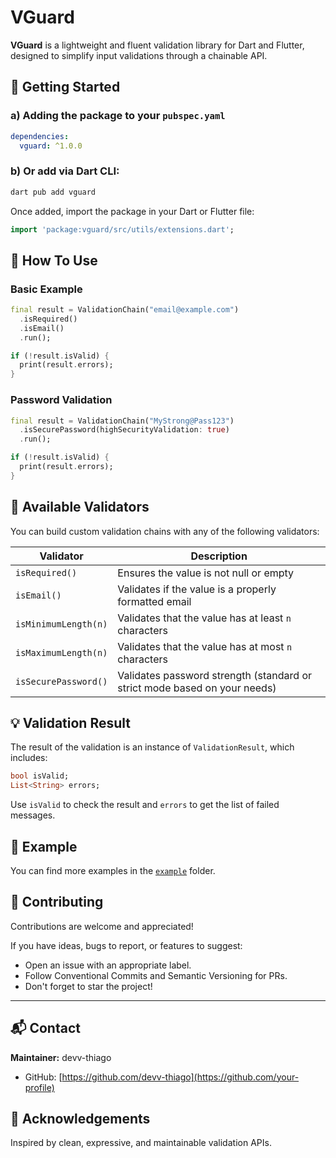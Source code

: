 # VGuard

**VGuard** is a lightweight and fluent validation library for Dart and Flutter, designed to simplify input validations through a chainable API.



## 🚀 Getting Started

### a) Adding the package to your `pubspec.yaml`

```yaml
dependencies:
  vguard: ^1.0.0
```

### b) Or add via Dart CLI:

```bash
dart pub add vguard
```

Once added, import the package in your Dart or Flutter file:

```dart
import 'package:vguard/src/utils/extensions.dart';
```



## 🧪 How To Use

### Basic Example

```dart
final result = ValidationChain("email@example.com")
  .isRequired()
  .isEmail()
  .run();

if (!result.isValid) {
  print(result.errors);
}
```

### Password Validation

```dart
final result = ValidationChain("MyStrong@Pass123")
  .isSecurePassword(highSecurityValidation: true)
  .run();

if (!result.isValid) {
  print(result.errors);
}
```



## 🔧 Available Validators

You can build custom validation chains with any of the following validators:

| Validator              | Description                                                                 |
|------------------------|-----------------------------------------------------------------------------|
| `isRequired()`         | Ensures the value is not null or empty                                      |
| `isEmail()`            | Validates if the value is a properly formatted email                        |
| `isMinimumLength(n)`   | Validates that the value has at least `n` characters                        |
| `isMaximumLength(n)`   | Validates that the value has at most `n` characters                         |
| `isSecurePassword()`   | Validates password strength (standard or strict mode based on your needs)   |


## 💡 Validation Result

The result of the validation is an instance of `ValidationResult`, which includes:

```dart
bool isValid;
List<String> errors;
```

Use `isValid` to check the result and `errors` to get the list of failed messages.



## 📂 Example

You can find more examples in the [`example`](example) folder.




## 🧩 Contributing

Contributions are welcome and appreciated!

If you have ideas, bugs to report, or features to suggest:

- Open an issue with an appropriate label.
- Follow Conventional Commits and Semantic Versioning for PRs.
- Don't forget to star the project!

---

## 📬 Contact

**Maintainer:** devv-thiago

- GitHub: [https://github.com/devv-thiago](https://github.com/your-profile)



## 🙌 Acknowledgements

Inspired by clean, expressive, and maintainable validation APIs.

